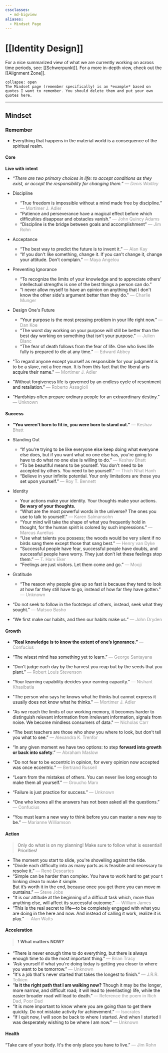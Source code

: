 ```yaml
---
cssclasses:
  - md-bigview
aliases:
  - Mindset Page
---
```

# [[Identity Design]]

For a nice summarized view of what we are currently working on across time periods, see: [[Schwerpunkt]]. For a more in-depth view, check out the [[Alignment Zone]].

```ad-info
collapse: open
The Mindset page (remember specifically) is an *example* based on quotes I want to remember. You should delete them and put your own quotes here.
```


---

## Mindset

### Remember
- Everything that happens in the material world is a consequence of the spiritual realm.

#### Core
**Live with intent**

- *“There are two primary choices in life: to accept conditions as they exist, or accept the responsibility for changing them.”* <span style="font-style:italic; color:rgb(148, 148, 148)">— Denis Waitley</span>

- Discipline
	- “True freedom is impossible without a mind made free by discipline.” <span style="color:rgb(148, 148, 148)">— Mortimer J. Adler</span>
	- “Patience and perseverance have a magical effect before which difficulties disappear and obstacles vanish.” <span style="color:rgb(148, 148, 148)">— John Quincy Adams</span>
	- “Discipline is the bridge between goals and accomplishment”<span style="color:rgb(148, 148, 148)"> — Jim Rohn</span> 

- Acceptance
	- “The best way to predict the future is to invent it.” <span style="color:rgb(148, 148, 148)">— Alan Kay</span>
	- “If you don't like something, change it. If you can't change it, change your attitude. Don't complain.” <span style="color:rgb(148, 148, 148)">— Maya Angelou</span> 

- Preventing Ignorance
	- “To recognize the limits of your knowledge and to appreciate others' intellectual strengths is one of the best things a person can do.”
	- "I never allow myself to have an opinion on anything that I don't know the other side's argument better than they do." <span style="color:rgb(148, 148, 148)">— Charlie Munger</span> 

- Design One's Future
	- “Your purpose is the most pressing problem in your life right now.” <span style="color:rgb(148, 148, 148)">— Dan Koe</span>
	- “The worst day working on your purpose will still be better than the best day working on something that isn’t your purpose.” <span style="color:rgb(148, 148, 148)">— Julien Blanc</span>
	- “The fear of death follows from the fear of life. One who lives life fully is prepared to die at any time.” <span style="color:rgb(148, 148, 148)">— Edward Abbey</span> 

- "To regard anyone except yourself as responsible for your judgment is to be a slave, not a free man. It is from this fact that the liberal arts acquire their name." <span style="color:rgb(148, 148, 148)">— Mortimer J. Adler</span>
- “Without forgiveness life is governed by an endless cycle of resentment and retaliation.” <span style="color:rgb(148, 148, 148)">— Roberto Assagioli</span>
- “Hardships often prepare ordinary people for an extraordinary destiny.”<span style="color:rgb(148, 148, 148)"> — Unknown</span> 

#### Success
- **“You weren't born to fit in, you were born to stand out.”** <span style="color:rgb(148, 148, 148)">— Keshav Bhatt</span> 

- Standing Out
	- “If you're trying to be like everyone else keep doing what everyone else does, but if you want what no one else has, you're going to have to do what no one else is willing to do.” <span style="color:rgb(148, 148, 148)">— Keshav Bhatt</span>
	- “To be beautiful means to be yourself. You don't need to be accepted by others. You need to be yourself.” <span style="color:rgb(148, 148, 148)">— Thich Nhat Hanh</span>
	- “Believe in your infinite potential. Your only limitations are those you set upon yourself.” <span style="color:rgb(148, 148, 148)">— Roy T. Bennett</span> 

- Identity
	- Your actions make your identity. Your thoughts make your actions. **Be wary of your thoughts.**
	- “What are the most powerful words in the universe? The ones you use to talk to yourself.” <span style="color:rgb(148, 148, 148)">— Karen Salmansohn</span>
	- “Your mind will take the shape of what you frequently hold in thought, for the human spirit is colored by such impressions.” <span style="color:rgb(148, 148, 148)">— Marcus Aurelius</span>
	- “Use what talents you possess; the woods would be very silent if no birds sang there except those that sang best.” <span style="color:rgb(148, 148, 148)">— Henry van Dyke</span>
	- “Successful people have fear, successful people have doubts, and successful people have worry. They just don’t let these feelings stop them.” <span style="color:rgb(148, 148, 148)">— T. Harv Eker</span>
	- “Feelings are just visitors. Let them come and go.” <span style="color:rgb(148, 148, 148)">— Mooji</span> 

- Gratitude
	- “The reason why people give up so fast is because they tend to look at how far they still have to go, instead of how far they have gotten.” <span style="color:rgb(148, 148, 148)">— Unknown</span> 

- “‎Do not seek to follow in the footsteps of others, instead, seek what they sought.” <span style="color:rgb(148, 148, 148)">— Matsuo Basho</span>
- “We first make our habits, and then our habits make us.” <span style="color:rgb(148, 148, 148)">— John Dryden</span> 

#### Growth
- **“Real knowledge is to know the extent of one’s ignorance.”** <span style="color:rgb(148, 148, 148)">— Confucius</span>
- “The wisest mind has something yet to learn.” <span style="color:rgb(148, 148, 148)">— George Santayana</span>
- “Don't judge each day by the harvest you reap but by the seeds that you plant.”<span style="color:rgb(148, 148, 148)"> — Robert Louis Stevenson</span>
    
- “Your learning capability decides your earning capacity.” <span style="color:rgb(148, 148, 148)">— Nishant Khasibatla</span>
- "The person who says he knows what he thinks but cannot express it usually does not know what he thinks." <span style="color:rgb(148, 148, 148)">— Mortimer J. Adler</span>
- "As we reach the limits of our working memory, it becomes harder to distinguish relevant information from irrelevant information, signals from noise. We become mindless consumers of data." <span style="color:rgb(148, 148, 148)">— Nicholas Carr</span>
- “The best teachers are those who show you where to look, but don't tell you what to see.” <span style="color:rgb(148, 148, 148)">— Alexandra K. Trenfor</span>
- “In any given moment we have two options: to step **forward into growth or back into safety**.” <span style="color:rgb(148, 148, 148)">— Abraham Maslow</span>
- “Do not fear to be eccentric in opinion, for every opinion now accepted was once eccentric.” <span style="color:rgb(148, 148, 148)">— Bertrand Russell</span>
- “Learn from the mistakes of others. You can never live long enough to make them all yourself.” <span style="color:rgb(148, 148, 148)">— Groucho Marx</span>
- “Failure is just practice for success.” <span style="color:rgb(148, 148, 148)">— Unknown</span>
- “One who knows all the answers has not been asked all the questions.” <span style="color:rgb(148, 148, 148)">— Confucius</span>
- “You must learn a new way to think before you can master a new way to be.” <span style="color:rgb(148, 148, 148)">— Marianne Williamson</span> 

#### Action
> Only do what is on my planning! Make sure to follow what is essential! Priorities!

- The moment you start to slide, you're shovelling against the tide.
- “Divide each difficulty into as many parts as is feasible and necessary to resolve it.” <span style="color:rgb(148, 148, 148)">— René Descartes</span>
- “Simple can be harder than complex. You have to work hard to get your thinking clean to make it simple. But it’s worth it in the end, because once you get there you can move mountains.” <span style="color:rgb(148, 148, 148)">— Steve Jobs</span>
- “It is our attitude at the beginning of a difficult task which, more than anything else, will affect its successful outcome.” <span style="color:rgb(148, 148, 148)">— William James</span>
- “This is the real secret to life—to be completely engaged with what you are doing in the here and now. And instead of calling it work, realize it is play.” <span style="color:rgb(148, 148, 148)">— Alan Watts</span> 

#### Acceleration
> ❗ **What matters NOW?**

- “There is never enough time to do everything, but there is always enough time to do the most important thing.” <span style="color:rgb(148, 148, 148)">— Brian Tracy</span>
- “Ask yourself if what you're doing today is getting you closer to where you want to be tomorrow.” <span style="color:rgb(148, 148, 148)">— Unknown</span>
- “It's a job that's never started that takes the longest to finish.” <span style="color:rgb(148, 148, 148)">— J.R.R. Tolkien</span>
- “**Is it the right path that I am walking now?** Though it may be the longer, more narrow, and difficult road; it will lead to (everlasting) life, while the easier broader road will lead to death.” <span style="color:rgb(148, 148, 148)">— Reference the poem in Rich Dad, Poor Dad</span>
- “It is more important to know where you are going than to get there quickly. Do not mistake activity for achievement.” <span style="color:rgb(148, 148, 148)">— Isocrates</span>
- “If I quit now, I will soon be back to where I started. And when I started I was desperately wishing to be where I am now.” <span style="color:rgb(148, 148, 148)">— Unknown</span> 

#### Health
“Take care of your body. It's the only place you have to live.”<span style="color:rgb(148, 148, 148)"> — Jim Rohn</span> 